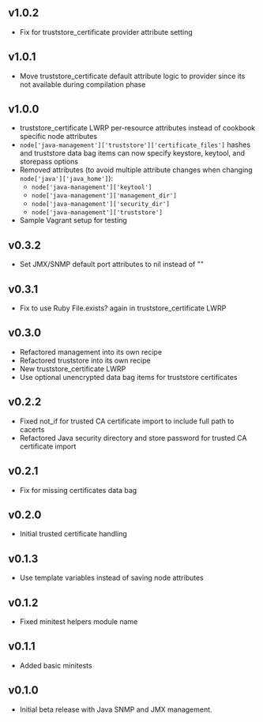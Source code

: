 ## v1.0.2

* Fix for truststore_certificate provider attribute setting

## v1.0.1

* Move truststore_certificate default attribute logic to provider since its not available during compilation phase

## v1.0.0

* truststore_certificate LWRP per-resource attributes instead of cookbook specific node attributes
* `node['java-management']['truststore']['certificate_files']` hashes and truststore data bag items can now specify keystore, keytool, and storepass options
* Removed attributes (to avoid multiple attribute changes when changing `node['java']['java_home']`):
  * `node['java-management']['keytool']`
  * `node['java-management']['management_dir']`
  * `node['java-management']['security_dir']`
  * `node['java-management']['truststore']`
* Sample Vagrant setup for testing

## v0.3.2

* Set JMX/SNMP default port attributes to nil instead of ""

## v0.3.1 ##

* Fix to use Ruby File.exists? again in truststore_certificate LWRP

## v0.3.0 ##

* Refactored management into its own recipe
* Refactored truststore into its own recipe
* New truststore_certificate LWRP
* Use optional unencrypted data bag items for truststore certificates

## v0.2.2 ##

* Fixed not_if for trusted CA certificate import to include full path to cacerts
* Refactored Java security directory and store password for trusted CA certificate import

## v0.2.1 ##

* Fix for missing certificates data bag

## v0.2.0 ##

* Initial trusted certificate handling

## v0.1.3 ##

* Use template variables instead of saving node attributes

## v0.1.2

* Fixed minitest helpers module name

## v0.1.1

* Added basic minitests

## v0.1.0

* Initial beta release with Java SNMP and JMX management.
